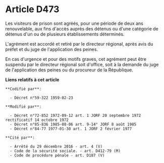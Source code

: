 # Article D473

Les visiteurs de prison sont agréés, pour une période de deux ans renouvelable, aux fins d'accès auprès des détenus ou d'une
catégorie de détenus d'un ou de plusieurs établissements déterminés.

L'agrément est accordé et retiré par le directeur régional, après avis du préfet et du juge de l'application des peines.

En cas d'urgence et pour des motifs graves, cet agrément peut être suspendu par le directeur régional soit d'office, soit à
la demande du juge de l'application des peines ou du procureur de la République.

**Liens relatifs à cet article**

	**Codifié par**:

	  - Décret n°59-322 1959-02-23

	**Modifié par**:

	  - Décret n°72-852 1972-09-12 art. 1 JORF 20 septembre 1972 rectificatif 14 octobre 1972
	  - Décret n°85-836 1985-08-06 art. 9-14° JORF 8 août 1985
	  - Décret n°84-77 1977-01-30 art. 1 JORF 2 février 1977

	**Cité par**:

	  - Arrêté du 29 décembre 2016 - art. 4 (V)
	  - Code de la sécurité sociale. - art. D412-79 (M)
	  - Code de procédure pénale - art. D187 (V)
